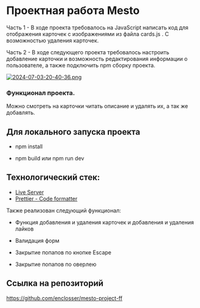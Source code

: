 # Проектная работа Mesto

Часть 1 - В ходе проекта требовалось на JavaScript написать код для отображения карточек с изображениями из файла cards.js . С возможностью удаления карточек.

Часть 2 - В ходе следующего проекта требовалось настроить добавление карточки и возможность редактирования информации о пользователе, а также подключить npm cборку проекта.


[![2024-07-03-20-40-36.png](https://i.postimg.cc/9MGRsqcm/2024-07-03-20-40-36.png)](https://postimg.cc/tZ44xJ1w)

### Функционал проекта.

Можно смотреть на карточки читать описание и удалять их, а так же добавлять.

## Для локального запуска проекта 

- npm install

- npm build или npm run dev

## Технологический стек:
- [Live Server](https://marketplace.visualstudio.com/items?itemName=ritwickdey.LiveServer)
- [Prettier - Code formatter](https://marketplace.visualstudio.com/items?itemName=esbenp.prettier-vscode)

Также реализован следующий функционал:

- Функция добавления и удаления карточек и добавления и удаления лайков

- Валидация форм

- Закрытие попапов по кнопке Escape

- Закрытие попапов по оверлею

## Ссылка на репозиторий
https://github.com/enclosser/mesto-project-ff
